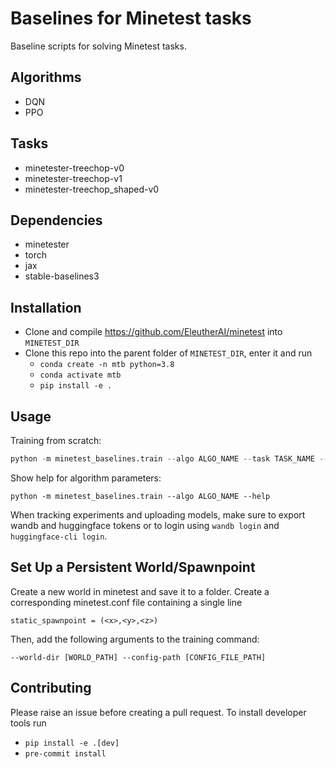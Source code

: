 # Baselines for Minetest tasks
Baseline scripts for solving Minetest tasks.

## Algorithms
- DQN
- PPO

## Tasks
- minetester-treechop-v0
- minetester-treechop-v1
- minetester-treechop_shaped-v0

## Dependencies
- minetester
- torch
- jax
- stable-baselines3

## Installation
- Clone and compile https://github.com/EleutherAI/minetest into `MINETEST_DIR`
- Clone this repo into the parent folder of `MINETEST_DIR`, enter it and run
    - `conda create -n mtb python=3.8`
    - `conda activate mtb`
    - `pip install -e .`

## Usage
Training from scratch:
```python
python -m minetest_baselines.train --algo ALGO_NAME --task TASK_NAME --SOME_PARAM ...
```
Show help for algorithm parameters:
```
python -m minetest_baselines.train --algo ALGO_NAME --help
```
When tracking experiments and uploading models, make sure to export wandb and huggingface tokens or to login using `wandb login` and `huggingface-cli login`.

## Set Up a Persistent World/Spawnpoint
Create a new world in minetest and save it to a folder.
Create a corresponding minetest.conf file containing a single line
```
static_spawnpoint = (<x>,<y>,<z>)
```
Then, add the following arguments to the training command:
```
--world-dir [WORLD_PATH] --config-path [CONFIG_FILE_PATH]
```

## Contributing
Please raise an issue before creating a pull request.
To install developer tools run
- `pip install -e .[dev]`
- `pre-commit install`

